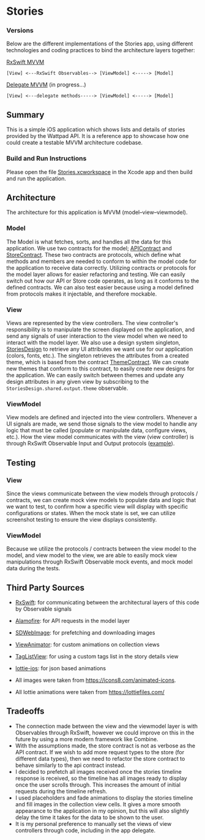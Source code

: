 # Stories

### Versions
Below are the different implementations of the Stories app, using different technologies and coding practices to bind the architecture layers together:

[RxSwift MVVM](https://github.com/danielsinclairtill/StoriesApp/tree/master/Stories)
```
[View] <---RxSwift Observables--> [ViewModel] <-----> [Model]
```
[Delegate MVVM](https://github.com/danielsinclairtill/StoriesApp/tree/Delegate/Stories) (in progress...)
```
[View] <---delegate methods-----> [ViewModel] <-----> [Model]
```

## Summary
This is a simple iOS application which shows lists and details of stories provided by the Wattpad API. It is a reference app to showcase how one could create a testable MVVM architecture codebase.

### Build and Run Instructions
Please open the file [Stories.xcworkspace](Stories.xcworkspace) in the Xcode app and then build and run the application.

## Architecture
The architecture for this application is MVVM (model–view–viewmodel).

### Model
The Model is what fetches, sorts, and handles all the data for this application. We use two contracts for the model;  [APIContract](Stories/Model/API/Contracts/APIContract.swift) and [StoreContract](Stories/Model/Store/Contracts/StoreContract.swift). These two contracts are protocols, which define what methods and members are needed to conform to within the model code for the application to receive data correctly. Utilizing contracts or protocols for the model layer allows for easier refactoring and testing. We can easily switch out how our API or Store code operates, as long as it conforms to the defined contracts. We can also test easier because using a model defined from protocols makes it injectable, and therefore mockable.

### View
Views are represented by the view controllers. The view controller's responsibility is to manipulate the screen displayed on the application, and send any signals of user interaction to the view model when we need to interact with the model layer.
We also use a design system singleton, [StoriesDesign](Stories/View/DesignSystem/StoriesDesign.swift) to retrieve any UI attributes we want use for our application (colors, fonts, etc.). The singleton retrieves the attributes from a created theme, which is based from the contract [ThemeContract](Stories/View/DesignSystem/Contracts/Theme.swift). We can create new themes that conform to this contract, to easily create new designs for the application. We can easily switch between themes and update any design attributes in any given view by subscribing to the `StoriesDesign.shared.output.theme` observable.

### ViewModel
View models are defined and injected into the view controllers. Whenever a UI signals are made, we send those signals to the view model to handle any logic that must be called (populate or manipulate data, configure views, etc.). How the view model communicates with the view (view controller) is through RxSwift Observable Input and Output protocols ([example](https://github.com/danielsinclairtill/StoriesApp/blob/0e71b2a708876a23a6e5f049641a26b2653b6d50/Stories/Stories/StoryDetail/StoryDetailViewModel.swift#L30)).

## Testing
### View
Since the views communicate between the view models through protocols / contracts, we can create mock view models to populate data and logic that we want to test, to confirm how a specific view will display with specific configurations or states. When the mock state is set, we can utilize screenshot testing to ensure the view displays consistently.

### ViewModel
Because we utilize the protocols / contracts between the view model to the model, and view model to the view, we are able to easily mock view manipulations through RxSwift Observable mock events, and mock model data during the tests.

## Third Party Sources
- [RxSwift](https://github.com/ReactiveX/RxSwift): for communicating between the architectural layers of this code by Observable signals
- [Alamofire](https://github.com/Alamofire/Alamofire): for API requests in the model layer
- [SDWebImage](https://github.com/SDWebImage/SDWebImage): for prefetching and downloading images
- [ViewAnimator](https://github.com/marcosgriselli/ViewAnimator): for custom animations on collection views
- [TagListView](https://github.com/ElaWorkshop/TagListView): for using a custom tags list in the story details view
- [lottie-ios](https://github.com/airbnb/lottie-ios): for json based animations

- All images were taken from https://icons8.com/animated-icons.
- All lottie animations were taken from https://lottiefiles.com/

## Tradeoffs
- The connection made between the view and the viewmodel layer is with Observables through RxSwift, however we could improve on this in the future by using a more modern framework like Combine.
- With the assumptions made, the store contract is not as verbose as the API contract. If we wish to add more request types to the store (for different data types), then we need to refactor the store contract to behave similarly to the api contract instead.
- I decided to prefetch all images received once the stories timeline response is received, so the timeline has all images ready to display once the user scrolls through. This increases the amount of initial requests during the timeline refresh.
- I used placeholders and fade animations to display the stories timeline and fill images in the collection view cells. It gives a more smooth appearance to the application in my opinion, but this will also slightly delay the time it takes for the data to be shown to the user.
- It is my personal preference to manually set the views of view controllers through code, including in the app delegate.
